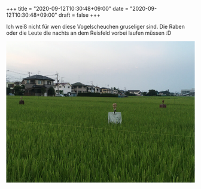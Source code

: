 +++
title = "2020-09-12T10:30:48+09:00"
date = "2020-09-12T10:30:48+09:00"
draft = false
+++

Ich weiß nicht für wen diese Vogelscheuchen gruseliger sind. Die Raben oder die
Leute die nachts an dem Reisfeld vorbei laufen müssen :D

![Vogelscheuchen](/img/microposts/vogelscheuchen.jpeg)

